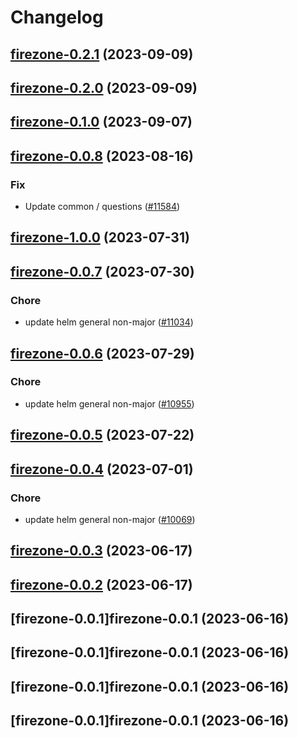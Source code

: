 # Changelog



## [firezone-0.2.1](https://github.com/truecharts/charts/compare/firezone-0.2.0...firezone-0.2.1) (2023-09-09)




## [firezone-0.2.0](https://github.com/truecharts/charts/compare/firezone-0.1.0...firezone-0.2.0) (2023-09-09)




## [firezone-0.1.0](https://github.com/truecharts/charts/compare/firezone-0.0.8...firezone-0.1.0) (2023-09-07)




## [firezone-0.0.8](https://github.com/truecharts/charts/compare/firezone-1.0.0...firezone-0.0.8) (2023-08-16)

### Fix

- Update common / questions ([#11584](https://github.com/truecharts/charts/issues/11584))
  
  



## [firezone-1.0.0](https://github.com/truecharts/charts/compare/firezone-0.0.7...firezone-1.0.0) (2023-07-31)




## [firezone-0.0.7](https://github.com/truecharts/charts/compare/firezone-0.0.6...firezone-0.0.7) (2023-07-30)

### Chore

- update helm general non-major ([#11034](https://github.com/truecharts/charts/issues/11034))
  
  


## [firezone-0.0.6](https://github.com/truecharts/charts/compare/firezone-0.0.5...firezone-0.0.6) (2023-07-29)

### Chore

- update helm general non-major ([#10955](https://github.com/truecharts/charts/issues/10955))
  
  


## [firezone-0.0.5](https://github.com/truecharts/charts/compare/firezone-0.0.4...firezone-0.0.5) (2023-07-22)




## [firezone-0.0.4](https://github.com/truecharts/charts/compare/firezone-0.0.3...firezone-0.0.4) (2023-07-01)

### Chore

- update helm general non-major ([#10069](https://github.com/truecharts/charts/issues/10069))
  
  


## [firezone-0.0.3](https://github.com/truecharts/charts/compare/firezone-0.0.2...firezone-0.0.3) (2023-06-17)




## [firezone-0.0.2](https://github.com/truecharts/charts/compare/firezone-0.0.1...firezone-0.0.2) (2023-06-17)




## [firezone-0.0.1]firezone-0.0.1 (2023-06-16)




## [firezone-0.0.1]firezone-0.0.1 (2023-06-16)




## [firezone-0.0.1]firezone-0.0.1 (2023-06-16)




## [firezone-0.0.1]firezone-0.0.1 (2023-06-16)

